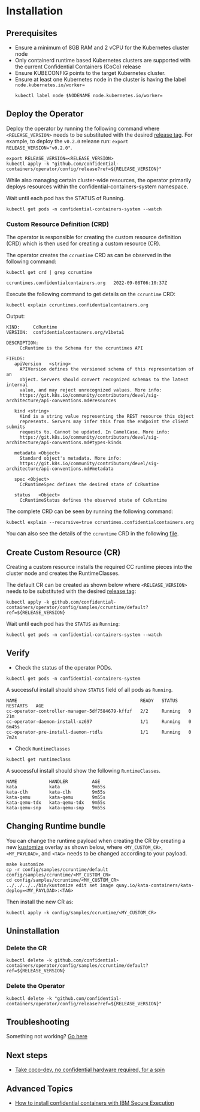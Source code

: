 # Installation

## Prerequisites
- Ensure a minimum of 8GB RAM and 2 vCPU for the Kubernetes cluster node
- Only containerd runtime based Kubernetes clusters are supported with the current Confidential Containers (CoCo) release
- Ensure KUBECONFIG points to the target Kubernetes cluster.
- Ensure at least one Kubernetes node in the cluster is having the label `node.kubernetes.io/worker=`
  ```
  kubectl label node $NODENAME node.kubernetes.io/worker=
  ```

## Deploy the Operator

Deploy the operator by running the following command where `<RELEASE_VERSION>` needs to be substituted with the desired [release tag](https://github.com/confidential-containers/operator/tags). For example, to deploy the `v0.2.0` release run: `export RELEASE_VERSION="v0.2.0"`.

```
export RELEASE_VERSION=<RELEASE_VERSION>
kubectl apply -k "github.com/confidential-containers/operator/config/release?ref=${RELEASE_VERSION}"
```

While also managing certain cluster-wide resources, the operator primarily deploys resources within the confidential-containers-system namespace.


Wait until each pod has the STATUS of Running.

```
kubectl get pods -n confidential-containers-system --watch
```

### Custom Resource Definition (CRD)

The operator is responsible for creating the custom resource definition (CRD) which is
then used for creating a custom resource (CR).

The operator creates the `ccruntime` CRD as can be observed in the following command:

```
kubectl get crd | grep ccruntime

ccruntimes.confidentialcontainers.org   2022-09-08T06:10:37Z
```

Execute the following command to get details on the `ccruntime` CRD:

```
kubectl explain ccruntimes.confidentialcontainers.org
```

Output:

```
KIND:     CcRuntime
VERSION:  confidentialcontainers.org/v1beta1

DESCRIPTION:
     CcRuntime is the Schema for the ccruntimes API

FIELDS:
   apiVersion	<string>
     APIVersion defines the versioned schema of this representation of an
     object. Servers should convert recognized schemas to the latest internal
     value, and may reject unrecognized values. More info:
     https://git.k8s.io/community/contributors/devel/sig-architecture/api-conventions.md#resources

   kind	<string>
     Kind is a string value representing the REST resource this object
     represents. Servers may infer this from the endpoint the client submits
     requests to. Cannot be updated. In CamelCase. More info:
     https://git.k8s.io/community/contributors/devel/sig-architecture/api-conventions.md#types-kinds

   metadata	<Object>
     Standard object's metadata. More info:
     https://git.k8s.io/community/contributors/devel/sig-architecture/api-conventions.md#metadata

   spec	<Object>
     CcRuntimeSpec defines the desired state of CcRuntime

   status	<Object>
     CcRuntimeStatus defines the observed state of CcRuntime
```

The complete CRD can be seen by running the following command:
```
kubectl explain --recursive=true ccruntimes.confidentialcontainers.org
```
You can also see the details of the `ccruntime` CRD in the following [file](https://github.com/confidential-containers/operator/blob/main/api/v1beta1/ccruntime_types.go#L90).

## Create Custom Resource (CR)

Creating a custom resource installs the required CC runtime pieces into the cluster node and creates the RuntimeClasses.

The default CR can be created as shown below where `<RELEASE_VERSION>` needs to be substituted with the
desired [release tag](https://github.com/confidential-containers/operator/tags):

```
kubectl apply -k github.com/confidential-containers/operator/config/samples/ccruntime/default?ref=${RELEASE_VERSION}
```

Wait until each pod has the `STATUS` as `Running`:

```
kubectl get pods -n confidential-containers-system --watch
```

## Verify

- Check the status of the operator PODs.

```
kubectl get pods -n confidential-containers-system
```

A successful install should show `STATUS` field of all pods as `Running`.

```
NAME                                              READY   STATUS    RESTARTS   AGE
cc-operator-controller-manager-5df7584679-kffzf   2/2     Running   0          21m
cc-operator-daemon-install-xz697                  1/1     Running   0          6m45s
cc-operator-pre-install-daemon-rtdls              1/1     Running   0          7m2s
```

- Check `RuntimeClasses`

```
kubectl get runtimeclass
```

A successful install should show the following `RuntimeClasses`.

```
NAME            HANDLER         AGE
kata            kata            9m55s
kata-clh        kata-clh        9m55s
kata-qemu       kata-qemu       9m55s
kata-qemu-tdx   kata-qemu-tdx   9m55s
kata-qemu-snp   kata-qemu-snp   9m55s
```

## Changing Runtime bundle

You can change the runtime payload when creating the CR by creating a new [kustomize](https://kustomize.io) overlay
as shown below, where `<MY_CUSTOM_CR>`, `<MY_PAYLOAD>`, and `<TAG>` needs to be changed according to your payload.

```
make kustomize
cp -r config/samples/ccruntime/default config/samples/ccruntime/<MY_CUSTOM_CR>
cd config/samples/ccruntime/<MY_CUSTOM_CR>
../../../../bin/kustomize edit set image quay.io/kata-containers/kata-deploy=<MY_PAYLOAD>:<TAG>
```

Then install the new CR as:

```
kubectl apply -k config/samples/ccruntime/<MY_CUSTOM_CR>
```

## Uninstallation

### Delete the CR
```
kubectl delete -k github.com/confidential-containers/operator/config/samples/ccruntime/default?ref=${RELEASE_VERSION}
```

### Delete the Operator

```
kubectl delete -k "github.com/confidential-containers/operator/config/release?ref=${RELEASE_VERSION}"
```

## Troubleshooting
Something not working? [Go here](https://confidentialcontainers.org/docs/troubleshooting/)


## Next steps

- [Take coco-dev, no confidential hardware required, for a spin](https://github.com/confidential-containers/confidential-containers/blob/main/guides/coco-dev.md)


## Advanced Topics

- [How to install confidential containers with IBM Secure Execution](https://github.com/confidential-containers/confidential-containers/blob/main/guides/ibm-se.md)

